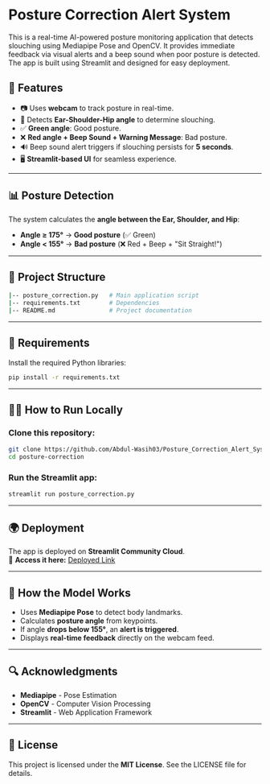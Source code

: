 # Posture Correction Alert System  

This is a real-time AI-powered posture monitoring application that detects slouching using Mediapipe Pose and OpenCV. It provides immediate feedback via visual alerts and a beep sound when poor posture is detected. The app is built using Streamlit and designed for easy deployment.  

## 🚀 Features  
- 📷 Uses **webcam** to track posture in real-time.  
- 🎯 Detects **Ear-Shoulder-Hip angle** to determine slouching.  
- ✅ **Green angle**: Good posture.  
- ❌ **Red angle + Beep Sound + Warning Message**: Bad posture.  
- 🔊 Beep sound alert triggers if slouching persists for **5 seconds**.  
- 🖥️ **Streamlit-based UI** for seamless experience.  

---

## 📊 Posture Detection  
The system calculates the **angle between the Ear, Shoulder, and Hip**:  
- **Angle ≥ 175°** → **Good posture** (✅ Green)  
- **Angle < 155°** → **Bad posture** (❌ Red + Beep + "Sit Straight!")  

---

## 💂️ Project Structure  
```bash  
|-- posture_correction.py   # Main application script  
|-- requirements.txt        # Dependencies  
|-- README.md               # Project documentation  
```  

---

## 📌 Requirements  
Install the required Python libraries:  
```bash  
pip install -r requirements.txt  
```  

---

## 🏃‍♂️ How to Run Locally  
### Clone this repository:  
```bash  
git clone https://github.com/Abdul-Wasih03/Posture_Correction_Alert_System.git  
cd posture-correction  
```  

### Run the Streamlit app:  
```bash  
streamlit run posture_correction.py  
```  

---

## 🌍 Deployment  
The app is deployed on **Streamlit Community Cloud**.  
📎 **Access it here:** [Deployed Link]([https://share.streamlit.io/](https://posturecorrectionalertsystem.streamlit.app/))  

---

## 🎯 How the Model Works  
- Uses **Mediapipe Pose** to detect body landmarks.  
- Calculates **posture angle** from keypoints.  
- If angle **drops below 155°**, an **alert is triggered**.  
- Displays **real-time feedback** directly on the webcam feed.  

---


## 🔍 Acknowledgments  
- **Mediapipe** - Pose Estimation  
- **OpenCV** - Computer Vision Processing  
- **Streamlit** - Web Application Framework  

---

## 📝 License  
This project is licensed under the **MIT License**. See the LICENSE file for details.  
```

